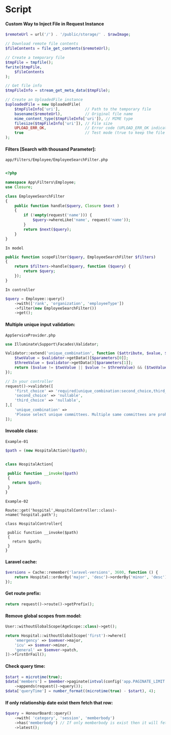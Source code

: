 # Script

#### Custom Way to Inject File in Request Instance
```php
$remoteUrl = url('/') . '/public/storage/' . $rawImage;

// Download remote file contents
$fileContents = file_get_contents($remoteUrl);

// Create a temporary file
$tmpFile = tmpfile();
fwrite($tmpFile,
    $fileContents
);

// Get file info
$tmpFileInfo = stream_get_meta_data($tmpFile);

// Create an UploadedFile instance
$uploadedFile = new UploadedFile(
    $tmpFileInfo['uri'],           // Path to the temporary file
    basename($remoteUrl),          // Original file name
    mime_content_type($tmpFileInfo['uri']), // MIME type
    filesize($tmpFileInfo['uri']), // File size
    UPLOAD_ERR_OK,                 // Error code (UPLOAD_ERR_OK indicates no error)
    true                           // Test mode (true to keep the file after the request)
);
```

#### Filters [Search with thousand Parameter]:
```app/Filters/Employee/EmployeeSearchFilter.php```
```php

<?php

namespace App\Filters\Employee;
use Closure;

class EmployeeSearchFilter
{
    public function handle($query, Closure $next )
    {
        if (!empty(request('name'))) {
            $query->whereLike('name', request('name'));
        }
        return $next($query);
    }
}
```
```In model```
```php
public function scopeFilter($query, EmployeeSearchFilter $filters)
{
	return $filters->handle($query, function ($query) {
	    return $query;
	});
}
```
``` In controller ```
```php
$query = Employee::query()
    ->with(['rank', 'organization', 'employeeType'])
    ->filter(new EmployeeSearchFilter())
    ->get();
```

#### Multiple unique input validation:
``` AppServiceProvider.php ```
```php
use Illuminate\Support\Facades\Validator;

Validator::extend('unique_combination', function ($attribute, $value, $parameters, $validator) {
	$twoValue = $validator->getData()[$parameters[0]];
	$threeValue = $validator->getData()[$parameters[1]];
	return ($value != $twoValue || $value != $threeValue) && ($twoValue != $threeValue);
});

// In your controller
request()->validate([
    'first_choice' => 'required|unique_combination:second_choice,third_choice',
    'second_choice' => 'nullable',
    'third_choice' => 'nullable',
],[
    'unique_combination' =>
    'Please select unique committees. Multiple same committees are prohibited.',
]);
```

#### Invoable class:

``` Example-01 ```
```php
$path = (new HospitalAction)($path);


class HospitalAction{

 public function __invoke($path)
 {
   return $path;
 }
}
```

``` Example-02 ```
```
Route::get('hospital',HospitalController::class)->name('hospital.path');

class HospitalController{

 public function __invoke($path)
 {
   return $path;
 }
}
```

#### Laravel cache:
```php
$versions = Cache::remember('laravel-versions', 3600, function () {
    return Hospital::orderBy('major', 'desc')->orderBy('minor', 'desc')->get();
});
```

#### Get route prefix:
```php
return request()->route()->getPrefix();
```

#### Remove global scopes from model:
```php
User::withoutGlobalScope(AgeScope::class)->get();

return Hospital::withoutGlobalScope('first')->where([
    'emergency' => $semver->major,
    'icu' => $semver->minor,
    'general' => $semver->patch,
])->firstOrFail();
```

#### Check query time:
```php
$start = microtime(true);
$data['members'] = $member->paginate(intval(config('app.PAGINATE_LIMIT')))
    ->appends(request()->query());
$data['queryTime'] = number_format((microtime(true) - $start), 4);
```

#### If only relationship date exist them fetch that row:
```php
$query = HonourBoard::query()
	->with( 'category', 'session', 'memberbody')
	->has('memberbody') // If only memberbody is exist then it will fetch that row!
	->latest();
```
